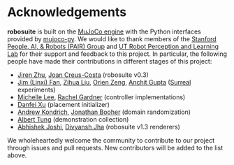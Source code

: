 # Acknowledgements

**robosuite** is built on the [MuJoCo engine](http://www.mujoco.org/) with the Python interfaces provided by [mujoco-py](https://github.com/openai/mujoco-py). We would like to thank members of the [Stanford People, AI, & Robots (PAIR) Group](http://pair.stanford.edu/) and [UT Robot Perception and Learning Lab](http://rpl.cs.utexas.edu/) for their support and feedback to this project. In particular, the following people have made their contributions in different stages of this project:

- [Jiren Zhu](https://github.com/jirenz), [Joan Creus-Costa](https://github.com/jcreus) (robosuite v0.3)
- [Jim (Linxi) Fan](http://jimfan.me/), [Zihua Liu](https://www.linkedin.com/in/zihua-liu/), [Orien Zeng](https://www.linkedin.com/in/orien-zeng-054589b6/), [Anchit Gupta](https://www.linkedin.com/in/anchitgupta/) ([Surreal](http://surreal.stanford.edu/) experiments)
- [Michelle Lee](http://stanford.edu/~mishlee/), [Rachel Gardner](https://www.linkedin.com/in/rachel0/) (controller implementations)
- [Danfei Xu](https://cs.stanford.edu/~danfei/) (placement initializer)
- [Andrew Kondrich](http://www.andrewkondrich.com/), [Jonathan Booher](https://web.stanford.edu/~jaustinb/) (domain randomization)
- [Albert Tung](https://www.linkedin.com/in/albert-tung3/) (demonstration collection)
- [Abhishek Joshi](https://www.linkedin.com/in/abhishek-joshi-4ab469180), [Divyansh Jha](https://github.com/divyanshj16) (robosuite v1.3 renderers)

We wholeheartedly welcome the community to contribute to our project through issues and pull requests. New contributors will be added to the list above.